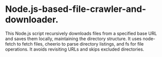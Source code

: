 # Node.js-based-file-crawler-and-downloader.
This Node.js script recursively downloads files from a specified base URL and saves them locally, maintaining the directory structure. It uses node-fetch to fetch files, cheerio to parse directory listings, and fs for file operations. It avoids revisiting URLs and skips excluded directories.
